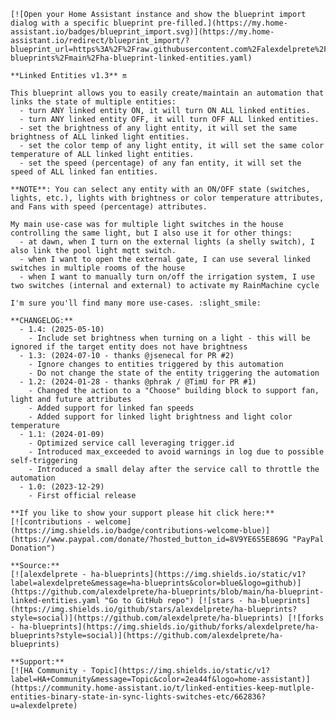     [![Open your Home Assistant instance and show the blueprint import dialog with a specific blueprint pre-filled.](https://my.home-assistant.io/badges/blueprint_import.svg)](https://my.home-assistant.io/redirect/blueprint_import/?blueprint_url=https%3A%2F%2Fraw.githubusercontent.com%2Falexdelprete%2Fha-blueprints%2Fmain%2Fha-blueprint-linked-entities.yaml)

    **Linked Entities v1.3** 🔛

    This blueprint allows you to easily create/maintain an automation that links the state of multiple entities:
      - turn ANY linked entity ON, it will turn ON ALL linked entities.
      - turn ANY linked entity OFF, it will turn OFF ALL linked entities.
      - set the brightness of any light entity, it will set the same brightness of ALL linked light entities.
      - set the color temp of any light entity, it will set the same color temperature of ALL linked light entities.
      - set the speed (percentage) of any fan entity, it will set the speed of ALL linked fan entities.

    **NOTE**: You can select any entity with an ON/OFF state (switches, lights, etc.), lights with brightness or color temperature attributes, and Fans with speed (percentage) attributes.

    My main use-case was for multiple light switches in the house controlling the same light, but I also use it for other things:
      - at dawn, when I turn on the external lights (a shelly switch), I also link the pool light mqtt switch.
      - when I want to open the external gate, I can use several linked switches in multiple rooms of the house
      - when I want to manually turn on/off the irrigation system, I use two switches (internal and external) to activate my RainMachine cycle

    I'm sure you'll find many more use-cases. :slight_smile:

    **CHANGELOG:**
      - 1.4: (2025-05-10)
        - Include set brightness when turning on a light - this will be ignored if the target entity does not have brightness
      - 1.3: (2024-07-10 - thanks @jsenecal for PR #2)
        - Ignore changes to entities triggered by this automation
        - Do not change the state of the entity triggering the automation
      - 1.2: (2024-01-28 - thanks @phrak / @TimU for PR #1)
        - Changed the action to a "Choose" building block to support fan, light and future attributes
        - Added support for linked fan speeds
        - Added support for linked light brightness and light color temperature
      - 1.1: (2024-01-09)
        - Optimized service call leveraging trigger.id
        - Introduced max_exceeded to avoid warnings in log due to possible self-triggering
        - Introduced a small delay after the service call to throttle the automation
      - 1.0: (2023-12-29)
        - First official release

    **If you like to show your support please hit click here:**
    [![contributions - welcome](https://img.shields.io/badge/contributions-welcome-blue)](https://www.paypal.com/donate/?hosted_button_id=8V9YE6S5E869G "PayPal Donation")

    **Source:**
    [![alexdelprete - ha-blueprints](https://img.shields.io/static/v1?label=alexdelprete&message=ha-blueprints&color=blue&logo=github)](https://github.com/alexdelprete/ha-blueprints/blob/main/ha-blueprint-linked-entities.yaml "Go to GitHub repo") [![stars - ha-blueprints](https://img.shields.io/github/stars/alexdelprete/ha-blueprints?style=social)](https://github.com/alexdelprete/ha-blueprints) [![forks - ha-blueprints](https://img.shields.io/github/forks/alexdelprete/ha-blueprints?style=social)](https://github.com/alexdelprete/ha-blueprints)

    **Support:**
    [![HA Community - Topic](https://img.shields.io/static/v1?label=HA+Community&message=Topic&color=2ea44f&logo=home-assistant)](https://community.home-assistant.io/t/linked-entities-keep-mutlple-entities-binary-state-in-sync-lights-switches-etc/662836?u=alexdelprete)
